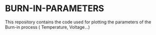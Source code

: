 # BURN-IN-PARAMETERS
This repository contains the code used for plotting the parameters of the Burn-in process ( Temperature, Voltage...)
